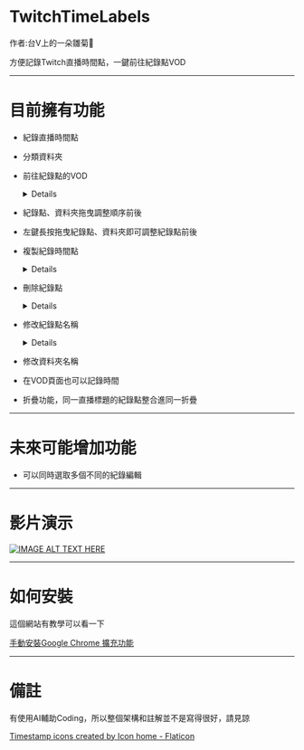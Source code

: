 # TwitchTimeLabels
作者:台V上的一朵雛菊🌼

方便記錄Twitch直播時間點，一鍵前往紀錄點VOD

***

目前擁有功能
==========
* 紀錄直播時間點

* 分類資料夾

* 前往紀錄點的VOD
  <details>

  點擊前往VOD可以自動跳轉到紀錄時間的VOD
  
  </details>

* 紀錄點、資料夾拖曳調整順序前後
* 左鍵長按拖曳紀錄點、資料夾即可調整紀錄點前後

* 複製紀錄時間點
  
  <details>
    
  點擊左邊的複製鈕
  
  ![螢幕擷取畫面 2025-01-28 024118](https://github.com/user-attachments/assets/02e82671-5cba-4424-96a8-31902a8899a4)

  <details/>

* 刪除紀錄點

  <details>

  點擊右邊的叉叉
  
  ![螢幕擷取畫面 2025-01-28 024141](https://github.com/user-attachments/assets/0470763f-5eef-4d3b-9989-1873034b846c)

  </details>


* 修改紀錄點名稱

  <details>
    
  雙擊紀錄點名稱開啟編輯框，按Enter或勾勾確認
    
  ![image](https://github.com/user-attachments/assets/cfe103f1-de40-4b75-a75e-4e66369196db)

  ![螢幕擷取畫面 2025-01-28 025419](https://github.com/user-attachments/assets/4e783e25-bfe2-4225-8733-9cc7b1c7cc3d)

  </details>
  
* 修改資料夾名稱
  
* 在VOD頁面也可以記錄時間
  
* 折疊功能，同一直播標題的紀錄點整合進同一折疊


***

未來可能增加功能
==========

* 可以同時選取多個不同的紀錄編輯

***

影片演示
======
[![IMAGE ALT TEXT HERE](https://img.youtube.com/vi/aukdutw0vRE/0.jpg)](https://www.youtube.com/watch?v=aukdutw0vRE)

***

如何安裝
=======

這個網站有教學可以看一下

[手動安裝Google Chrome 擴充功能](<https://zenreal.github.io/posts/58580/>) 



***

備註
======
有使用AI輔助Coding，所以整個架構和註解並不是寫得很好，請見諒

<a href="https://www.flaticon.com/free-icons/timestamp" title="timestamp icons">Timestamp icons created by Icon home - Flaticon</a>


